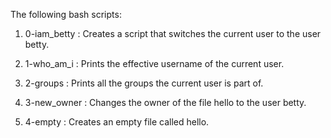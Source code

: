 The following bash scripts:

1. 0-iam_betty : Creates a script that switches the current user to the user betty.

2. 1-who_am_i : Prints the effective username of the current user.

3. 2-groups : Prints all the groups the current user is part of.

4. 3-new_owner : Changes the owner of the file hello to the user betty.

5. 4-empty : Creates an empty file called hello.
